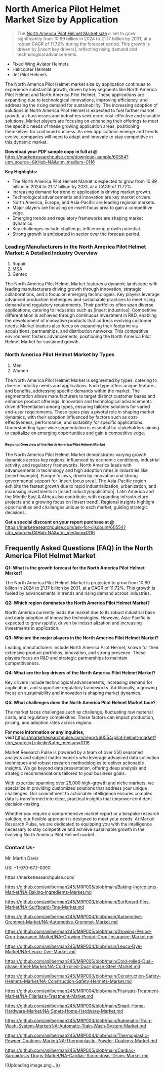 <h1>North America Pilot Helmet Market&nbsp;Size by Application</h1><blockquote><p>The <a href="https://marketresearchpulse.com/download-sample/60554?utm_source=GitHub-NA&amp;utm_medium=0116">North America Pilot Helmet Market size</a> is set to grow significantly from 10.89 billion in 2024 to 21.17 billion by 2031, at a robust CAGR of 11.72% during the forecast period. This growth is driven by [insert key drivers], reflecting rising demand and technological advancements.</p></blockquote><ul><li>Fixed Wing Aviator Helmets<li> Helicopter Helmets<li> Jet Pilot Helmets</li></ul><p>The North America Pilot Helmet market size by application continues to experience substantial growth, driven by key segments like North America Pilot Helmet and North America Pilot Helmet. These applications are expanding due to technological innovations, improving efficiency, and addressing the rising demand for sustainability. The increasing adoption of solutions in North America Pilot Helmet is expected to fuel further market growth, as businesses and industries seek more cost-effective and scalable solutions. Market players are focusing on enhancing their offerings to meet the specific needs of these growing application areas, positioning themselves for continued success. As new applications emerge and trends evolve, companies will need to adapt and innovate to stay competitive in this dynamic market.</p><p><strong>Download your PDF sample copy in full at @ </strong><a href="https://marketresearchpulse.com/download-sample/60554?utm_source=GitHub-NA&amp;utm_medium=0116">https://marketresearchpulse.com/download-sample/60554?utm_source=GitHub-NA&amp;utm_medium=0116</a></p><p><strong>Key Highlights: </strong></p><ul><li>The North America Pilot Helmet Market is expected to grow from 10.89 billion in 2024 to 21.17 billion by 2031, at a CAGR of 11.72%.</li><li>Increasing demand for trend or application is driving market growth.</li><li>Technological advancements and innovation are key market drivers.</li><li>North America, Europe, and Asia-Pacific are leading regional markets.</li><li>Major players are focusing on insert focus area to gain a competitive edge.</li><li>Emerging trends and regulatory frameworks are shaping market dynamics.</li><li>Key challenges include challenge, influencing growth potential.</li><li>Strong growth is anticipated in sector over the forecast period.</li></ul><h3>Leading Manufacturers in the North America Pilot Helmet Market: A Detailed Industry Overview</h3><ol><li>Supair</li><li>MSA</li><li>Gentex</li></ol><div class="flex max-w-full flex-col flex-grow"><div class="min-h-8 text-message flex w-full flex-col items-end gap-2 whitespace-normal break-words [.text-message+&amp;]:mt-5" dir="auto" data-message-author-role="assistant" data-message-id="fd8432e4-4910-450d-b182-61b7bfb0a01f" data-message-model-slug="gpt-4o"><div class="flex w-full flex-col gap-1 empty:hidden first:pt-[3px]"><div class="markdown prose w-full break-words dark:prose-invert light"><p>The North America Pilot Helmet Market features a dynamic landscape with leading manufacturers driving growth through innovation, strategic collaborations, and a focus on emerging technologies. Key players leverage advanced production techniques and sustainable practices to meet rising demand and regulatory requirements. Their portfolios often span diverse applications, catering to industries such as [insert industries]. Competitive differentiation is achieved through continuous investment in R&amp;D, enabling the development of innovative products that address evolving customer needs. Market leaders also focus on expanding their footprint via acquisitions, partnerships, and distribution networks. This competitive environment fosters advancements, positioning the North America Pilot Helmet Market for sustained growth.</p></div></div></div></div><h3>North America Pilot Helmet Market by Types</h3><ol><li>Men<li> Women</li></ol><div class="flex max-w-full flex-col flex-grow"><div class="min-h-8 text-message flex w-full flex-col items-end gap-2 whitespace-normal break-words [.text-message+&amp;]:mt-5" dir="auto" data-message-author-role="assistant" data-message-id="084470be-0bb7-4664-bddf-5156b4f41249" data-message-model-slug="gpt-4o-mini"><div class="flex w-full flex-col gap-1 empty:hidden first:pt-[3px]"><div class="markdown prose w-full break-words dark:prose-invert light"><p>The North America Pilot Helmet Market is segmented by types, catering to diverse industry needs and applications. Each type offers unique features and benefits, addressing specific demands within the market. The segmentation allows manufacturers to target distinct customer bases and enhance product offerings. Innovation and technological advancements drive differentiation among types, ensuring tailored solutions for varied end-user requirements. These types play a pivotal role in shaping market dynamics, with their adoption influenced by factors such as cost-effectiveness, performance, and suitability for specific applications. Understanding type-wise segmentation is essential for stakeholders aiming to capitalize on emerging opportunities and gain a competitive edge.</p></div></div></div></div><h3><span style="font-size: 11px;">Regional Overview of the North America Pilot Helmet Market</span></h3><div class="flex max-w-full flex-col flex-grow"><div class="min-h-8 text-message flex w-full flex-col items-end gap-2 whitespace-normal break-words [.text-message+&amp;]:mt-5" dir="auto" data-message-author-role="assistant" data-message-id="e9038762-ce64-4e30-91c9-9bd413514231" data-message-model-slug="gpt-4o-mini"><div class="flex w-full flex-col gap-1 empty:hidden first:pt-[3px]"><div class="markdown prose w-full break-words dark:prose-invert light"><p>The North America Pilot Helmet Market demonstrates varying growth dynamics across key regions, influenced by economic conditions, industrial activity, and regulatory frameworks. North America leads with advancements in technology and high adoption rates in industries like [insert example]. Europe follows, driven by innovation and strong governmental support for [insert focus area]. The Asia-Pacific region exhibits the fastest growth due to rapid industrialization, urbanization, and increasing investments in [insert industry/application]. Latin America and the Middle East &amp; Africa also contribute, with expanding infrastructure projects and a growing focus on [insert trend]. Regional insights highlight opportunities and challenges unique to each market, guiding strategic decisions.</p></div></div></div></div><p><strong>Get a special discount on your report purchase at @ </strong><a href="https://marketresearchpulse.com/ask-for-discount/60554?utm_source=GitHub-NA&amp;utm_medium=0116">https://marketresearchpulse.com/ask-for-discount/60554?utm_source=GitHub-NA&amp;utm_medium=0116</a></p><h2>Frequently Asked Questions (FAQ) in the North America Pilot Helmet Market</h2><p><strong>Q1: What is the growth forecast for the North America Pilot Helmet Market?</strong></p><p>The North America Pilot Helmet Market is projected to grow from 10.89 billion in 2024 to 21.17 billion by 2031, at a CAGR of 11.72%. This growth is fueled by advancements in trends and rising demand across industries.</p><p><strong>Q2: Which region dominates the North America Pilot Helmet Market?</strong></p><p>North America currently leads the market due to its robust industrial base and early adoption of innovative technologies. However, Asia-Pacific is expected to grow rapidly, driven by industrialization and increasing investments in application.</p><p><strong>Q3: Who are the major players in the North America Pilot Helmet Market?</strong></p><p>Leading manufacturers include North America Pilot Helmet, known for their extensive product portfolios, innovation, and strong presence. These players focus on R&amp;D and strategic partnerships to maintain competitiveness.</p><p><strong>Q4: What are the key drivers of the North America Pilot Helmet Market?</strong></p><p>Key drivers include technological advancements, increasing demand for application, and supportive regulatory frameworks. Additionally, a growing focus on sustainability and innovation is shaping market dynamics.</p><p><strong>Q5: What challenges does the North America Pilot Helmet Market face?</strong></p><p>The market faces challenges such as challenge, fluctuating raw material costs, and regulatory complexities. These factors can impact production, pricing, and adoption rates across regions.</p><p><strong>For more information or any inquiries, visit&nbsp;</strong><a href="https://marketresearchpulse.com/report/60554/pilot-helmet-market?utm_source=Linkedin&utm_medium=0116">https://marketresearchpulse.com/report/60554/pilot-helmet-market?utm_source=Linkedin&utm_medium=0116</a></p><p>Market Research Pulse is powered by a team of over 250 seasoned analysts and subject matter experts who leverage advanced data collection techniques and robust research methodologies to deliver actionable insights. We go beyond data presentation, offering deep analysis and strategic recommendations tailored to your business goals.</p><p>With expertise spanning over 25,000 high-growth and niche markets, we specialize in providing customized solutions that address your unique challenges. Our commitment to actionable intelligence ensures complex data is transformed into clear, practical insights that empower confident decision-making.</p><p>Whether you require a comprehensive market report or a bespoke research solution, our flexible approach is designed to meet your needs. At Market Research Pulse, we are dedicated to equipping you with the intelligence necessary to stay competitive and achieve sustainable growth in the evolving North America Pilot Helmet market.</p><h3><strong>Contact Us-</strong></h3><p>Mr. Martin Davis</p><p>US: +1-970-672-0390</p><p>https://marketresearchpulse.com/</p><p><a href="https://github.com/anilberman245/MRP005/blob/main/Baking-Ingredients-Market/NA-Baking-Ingredients-Market.md">https://github.com/anilberman245/MRP005/blob/main/Baking-Ingredients-Market/NA-Baking-Ingredients-Market.md</a></p><p><a href="https://github.com/anilberman245/MRP003/blob/main/Surfboard-Fins-Market/NA-Surfboard-Fins-Market.md">https://github.com/anilberman245/MRP003/blob/main/Surfboard-Fins-Market/NA-Surfboard-Fins-Market.md</a></p><p><a href="https://github.com/anilberman245/MRP004/blob/main/Automotive-Grommet-Market/NA-Automotive-Grommet-Market.md">https://github.com/anilberman245/MRP004/blob/main/Automotive-Grommet-Market/NA-Automotive-Grommet-Market.md</a></p><p><a href="https://github.com/anilberman245/MRP005/blob/main/Growing-Period-Crop-Insurance-Market/NA-Growing-Period-Crop-Insurance-Market.md">https://github.com/anilberman245/MRP005/blob/main/Growing-Period-Crop-Insurance-Market/NA-Growing-Period-Crop-Insurance-Market.md</a></p><p><a href="https://github.com/anilberman245/MRP004/blob/main/Leuco-Dye-Market/NA-Leuco-Dye-Market.md">https://github.com/anilberman245/MRP004/blob/main/Leuco-Dye-Market/NA-Leuco-Dye-Market.md</a></p><p><a href="https://github.com/anilberman245/MRP005/blob/main/Cold-rolled-Dual-phase-Steel-Market/NA-Cold-rolled-Dual-phase-Steel-Market.md">https://github.com/anilberman245/MRP005/blob/main/Cold-rolled-Dual-phase-Steel-Market/NA-Cold-rolled-Dual-phase-Steel-Market.md</a></p><p><a href="https://github.com/anilberman245/MRP003/blob/main/Construction-Safety-Helmets-Market/NA-Construction-Safety-Helmets-Market.md">https://github.com/anilberman245/MRP003/blob/main/Construction-Safety-Helmets-Market/NA-Construction-Safety-Helmets-Market.md</a></p><p><a href="https://github.com/anilberman245/MRP004/blob/main/Filariasis-Treatment-Market/NA-Filariasis-Treatment-Market.md">https://github.com/anilberman245/MRP004/blob/main/Filariasis-Treatment-Market/NA-Filariasis-Treatment-Market.md</a></p><p><a href="https://github.com/anilberman245/MRP005/blob/main/Smart-Home-Hardware-Market/NA-Smart-Home-Hardware-Market.md">https://github.com/anilberman245/MRP005/blob/main/Smart-Home-Hardware-Market/NA-Smart-Home-Hardware-Market.md</a></p><p><a href="https://github.com/anilberman245/MRP003/blob/main/Automatic-Train-Wash-System-Market/NA-Automatic-Train-Wash-System-Market.md">https://github.com/anilberman245/MRP003/blob/main/Automatic-Train-Wash-System-Market/NA-Automatic-Train-Wash-System-Market.md</a></p><p><a href="https://github.com/anilberman245/MRP004/blob/main/Thermoplastic-Powder-Coatings-Market/NA-Thermoplastic-Powder-Coatings-Market.md">https://github.com/anilberman245/MRP004/blob/main/Thermoplastic-Powder-Coatings-Market/NA-Thermoplastic-Powder-Coatings-Market.md</a></p><p><a href="https://github.com/anilberman245/MRP005/blob/main/Cardiac-Sarcoidosis-Drugs-Market/NA-Cardiac-Sarcoidosis-Drugs-Market.md">https://github.com/anilberman245/MRP005/blob/main/Cardiac-Sarcoidosis-Drugs-Market/NA-Cardiac-Sarcoidosis-Drugs-Market.md</a></p>
![Uploading image.png…]()
